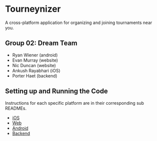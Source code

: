 # Tourneynizer
A cross-platform application for organizing and joining tournaments near you.

## Group 02: Dream Team
* Ryan Wiener (android)
* Evan Murray (website)
* Nic Duncan (website)
* Ankush Rayabhari (iOS)
* Porter Haet (backend)

## Setting up and Running the Code
Instructions for each specific platform are in their corresponding sub READMEs.
* [iOS](ios/README.md)
* [Web](website/README.md)
* [Android](android/README.md)
* [Backend](backend/README.md)


